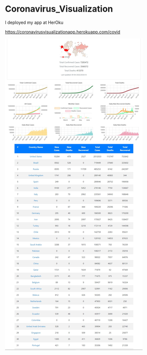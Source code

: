 # Coronavirus_Visualization
I deployed my app at HerOku

https://coronavirusvisualizationapp.herokuapp.com/covid

![SS form HerOku app](https://github.com/tuncerergin/Coronavirus_Visualization/blob/master/CovidSS.jpg?raw=true)


